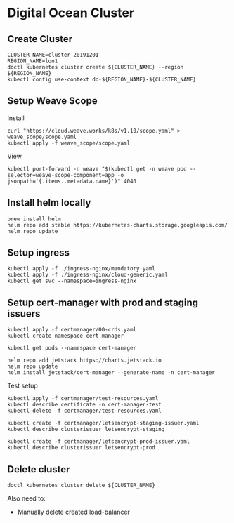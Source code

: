 # Digital Ocean Cluster

## Create Cluster

    CLUSTER_NAME=cluster-20191201
    REGION_NAME=lon1
    doctl kubernetes cluster create ${CLUSTER_NAME} --region ${REGION_NAME}
    kubectl config use-context do-${REGION_NAME}-${CLUSTER_NAME}

## Setup Weave Scope

Install

    curl "https://cloud.weave.works/k8s/v1.10/scope.yaml" > weave_scope/scope.yaml
    kubectl apply -f weave_scope/scope.yaml

View

    kubectl port-forward -n weave "$(kubectl get -n weave pod --selector=weave-scope-component=app -o jsonpath='{.items..metadata.name}')" 4040

## Install helm locally

    brew install helm
    helm repo add stable https://kubernetes-charts.storage.googleapis.com/
    helm repo update

## Setup ingress

    kubectl apply -f ./ingress-nginx/mandatory.yaml
    kubectl apply -f ./ingress-nginx/cloud-generic.yaml
    kubectl get svc --namespace=ingress-nginx

## Setup cert-manager with prod and staging issuers

    kubectl apply -f certmanager/00-crds.yaml
    kubectl create namespace cert-manager

    kubectl get pods --namespace cert-manager

    helm repo add jetstack https://charts.jetstack.io
    helm repo update
    helm install jetstack/cert-manager --generate-name -n cert-manager

Test setup

    kubectl apply -f certmanager/test-resources.yaml
    kubectl describe certificate -n cert-manager-test
    kubectl delete -f certmanager/test-resources.yaml

    kubectl create -f certmanager/letsencrypt-staging-issuer.yaml
    kubectl describe clusterissuer letsencrypt-staging

    kubectl create -f certmanager/letsencrypt-prod-issuer.yaml
    kubectl describe clusterissuer letsencrypt-prod

## Delete cluster

    doctl kubernetes cluster delete ${CLUSTER_NAME}

Also need to:

- Manually delete created load-balancer
